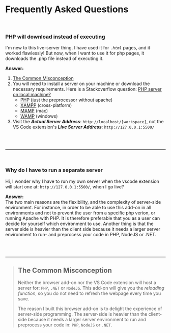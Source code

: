 # Frequently Asked Questions

<br>

### PHP will download instead of executing
I'm new to this live-server thing. I have used it for *`.html`* pages, and it worked flawlessly! But now, when I want to use it for php pages, it downloads the .php file instead of executing it.

**Answer:**  
1. [The Common Misconception](#the-common-misconception)
2. You will need to install a server on your machine or download the necessary requirements. Here is a Stackoverflow question: [PHP server on local machine?](https://stackoverflow.com/questions/1678010/php-server-on-local-machine)
	+ [PHP](http://php.net/downloads.php) (just the preprocessor without apache)
	+ [XAMPP](https://www.apachefriends.org/index.html) (cross-platform)
	+ [MAMP](https://www.mamp.info/en/downloads/) (mac)
	+ [WAMP](http://www.wampserver.com/en/) (windows)
3. Visit the ***Actual Server Address***: `http://localhost/[workspace]`, not the VS Code extension's ***Live Server Address***: `http://127.0.0.1:5500/`  

<br><br><hr><br>

### Why do I have to run a separate server 
Hi, I wonder why I have to run my own server when the vscode extension will start one at: `http://127.0.0.1:5500/`, when I go live?

**Answer:**  
The two main reasons are the flexibility, and the complexity of server-side environment.
For instance, in order to be able to use this add-on in all environments and not to 
prevent the user from a specific php verion, or running Apache with PHP.
It is therefore preferable that you as a user can decide for yourself which environment to use. 
Another thing is that the server side is heavier than the client side because it needs a 
larger server environment to run- and preprocess your code in PHP, NodeJS or .NET.

<br><br><hr>
>## The Common Misconception
>Neither the browser add-on nor the VS Code extension will host a server for: `PHP`, `.NET` or `NodeJS`.
This add-on will give you the *reloading function*, so you do not need to refresh the webpage every time you save.
>
>The reason I built this browser add-on is to delight the experience of server-side programming. 
The server-side is heavier than the client-side because it needs a larger server environment to 
run and preprocess your code in: `PHP`, `NodeJS` or `.NET`.
